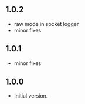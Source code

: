 ## 1.0.2

- raw mode in socket logger
- minor fixes

## 1.0.1

- minor fixes

## 1.0.0

- Initial version.
